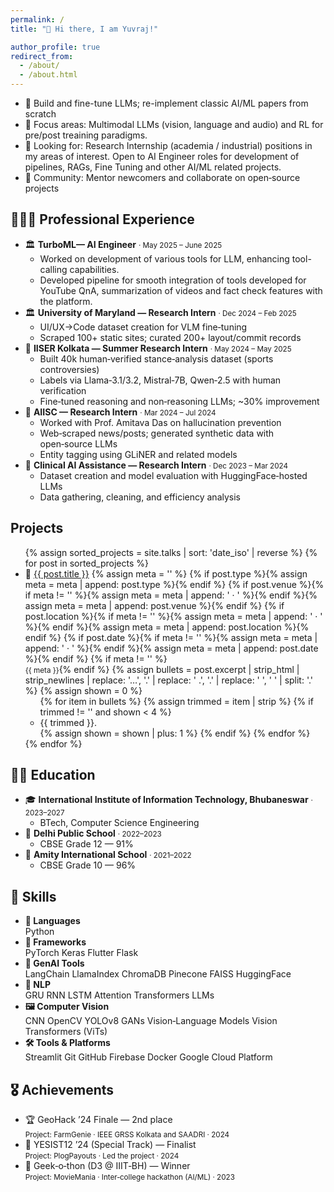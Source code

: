 ```yaml
---
permalink: /
title: "👋 Hi there, I am Yuvraj!"  

author_profile: true
redirect_from: 
  - /about/
  - /about.html
---
```




- 🧠 Build and fine-tune LLMs; re-implement classic AI/ML papers from scratch
- 🧩 Focus areas: Multimodal LLMs (vision, language and audio) and RL for pre/post treaining paradigms.
- 🎯 Looking for: Research Internship (academia / industrial) positions in my areas of interest. Open to AI Engineer roles for development of pipelines, RAGs, Fine Tuning and other AI/ML related projects.
- 🤝 Community: Mentor newcomers and collaborate on open‑source projects


## 👨🏻‍🔬 Professional Experience

<div class="experience-list">
  <ul>
      <li>
      <span>🏛️</span> <strong>TurboML— AI Engineer</strong> <small>· May 2025 – June 2025</small>
      <ul>
        <li>Worked on development of various tools for LLM, enhancing tool-calling capabilities.</li>
        <li>Developed pipeline for smooth integration of tools developed for YouTube QnA, summarization of videos and fact check features with the platform.</li>
      </ul>
    </li>
    <li>
      <span>🏛️</span> <strong>University of Maryland — Research Intern</strong> <small>· Dec 2024 – Feb 2025</small>
      <ul>
        <li>UI/UX→Code dataset creation for VLM fine‑tuning</li>
        <li>Scraped 100+ static sites; curated 200+ layout/commit records</li>
      </ul>
    </li>
    <li>
      <span>🧪</span> <strong>IISER Kolkata — Summer Research Intern</strong> <small>· May 2024 – May 2025</small>
      <ul>
        <li>Built 40k human‑verified stance‑analysis dataset (sports controversies)</li>
        <li>Labels via Llama‑3.1/3.2, Mistral‑7B, Qwen‑2.5 with human verification</li>
        <li>Fine‑tuned reasoning and non‑reasoning LLMs; ~30% improvement</li>
      </ul>
    </li>
    <li>
      <span>🔬</span> <strong>AIISC — Research Intern</strong> <small>· Mar 2024 – Jul 2024</small>
      <ul>
        <li>Worked with Prof. Amitava Das on hallucination prevention</li>
        <li>Web‑scraped news/posts; generated synthetic data with open‑source LLMs</li>
        <li>Entity tagging using GLiNER and related models</li>
      </ul>
    </li>
    <li>
      <span>🏥</span> <strong>Clinical AI Assistance — Research Intern</strong> <small>· Dec 2023 – Mar 2024</small>
      <ul>
        <li>Dataset creation and model evaluation with HuggingFace‑hosted LLMs</li>
        <li>Data gathering, cleaning, and efficiency analysis</li>
      </ul>
    </li>
  </ul>
</div>


## Projects

<div class="projects-list">
  <ul>
  {% assign sorted_projects = site.talks | sort: 'date_iso' | reverse %}
  {% for post in sorted_projects %}
    <li>
      <span>🚀</span> <a href="{{ post.url | relative_url }}">{{ post.title }}</a>
      {% assign meta = '' %}
      {% if post.type %}{% assign meta = meta | append: post.type %}{% endif %}
      {% if post.venue %}{% if meta != '' %}{% assign meta = meta | append: ' · ' %}{% endif %}{% assign meta = meta | append: post.venue %}{% endif %}
      {% if post.location %}{% if meta != '' %}{% assign meta = meta | append: ' · ' %}{% endif %}{% assign meta = meta | append: post.location %}{% endif %}
      {% if post.date %}{% if meta != '' %}{% assign meta = meta | append: ' · ' %}{% endif %}{% assign meta = meta | append: post.date %}{% endif %}
      {% if meta != '' %}<br/><small>{{ meta }}</small>{% endif %}
      {% assign bullets = post.excerpt | strip_html | strip_newlines | replace: '…', '.' | replace: ' .', '.' | replace: '  ', ' ' | split: '.' %}
      {% assign shown = 0 %}
      <ul>
      {% for item in bullets %}
        {% assign trimmed = item | strip %}
        {% if trimmed != '' and shown < 4 %}
          <li>{{ trimmed }}.</li>
          {% assign shown = shown | plus: 1 %}
        {% endif %}
      {% endfor %}
      </ul>
    </li>
  {% endfor %}
  </ul>
</div>


## 🧑‍🎓 Education

<div class="education-list">
  <ul>
    <li>
      <span>🎓</span> <strong>International Institute of Information Technology, Bhubaneswar</strong> <small>· 2023–2027</small>
      <ul>
        <li>BTech, Computer Science Engineering</li>
      </ul>
    </li>
    <li>
      <span>🏫</span> <strong>Delhi Public School</strong> <small>· 2022–2023</small>
      <ul>
        <li>CBSE Grade 12 — 91%</li>
      </ul>
    </li>
    <li>
      <span>🏫</span> <strong>Amity International School</strong> <small>· 2021–2022</small>
      <ul>
        <li>CBSE Grade 10 — 96%</li>
      </ul>
    </li>
  </ul>
</div>


## 🧰 Skills

<div class="skills-list">
  <ul>
    <li>
      <strong>🧠 Languages</strong>
      <div class="skill-chips">
        <span class="chip">Python</span>
      </div>
    </li>
    <li>
      <strong>🧩 Frameworks</strong>
      <div class="skill-chips">
        <span class="chip">PyTorch</span>
        <span class="chip">Keras</span>
        <span class="chip">Flutter</span>
        <span class="chip">Flask</span>
      </div>
    </li>
    <li>
      <strong>🤖 GenAI Tools</strong>
      <div class="skill-chips">
        <span class="chip">LangChain</span>
        <span class="chip">LlamaIndex</span>
        <span class="chip">ChromaDB</span>
        <span class="chip">Pinecone</span>
        <span class="chip">FAISS</span>
        <span class="chip">HuggingFace</span>
      </div>
    </li>
    <li>
      <strong>📝 NLP</strong>
      <div class="skill-chips">
        <span class="chip">GRU</span>
        <span class="chip">RNN</span>
        <span class="chip">LSTM</span>
        <span class="chip">Attention</span>
        <span class="chip">Transformers</span>
        <span class="chip">LLMs</span>
      </div>
    </li>
    <li>
      <strong>🖼️ Computer Vision</strong>
      <div class="skill-chips">
        <span class="chip">CNN</span>
        <span class="chip">OpenCV</span>
        <span class="chip">YOLOv8</span>
        <span class="chip">GANs</span>
        <span class="chip">Vision‑Language Models</span>
        <span class="chip">Vision Transformers (ViTs)</span>
      </div>
    </li>
    <li>
      <strong>🛠️ Tools & Platforms</strong>
      <div class="skill-chips">
        <span class="chip">Streamlit</span>
        <span class="chip">Git</span>
        <span class="chip">GitHub</span>
        <span class="chip">Firebase</span>
        <span class="chip">Docker</span>
        <span class="chip">Google Cloud Platform</span>
      </div>
    </li>
  </ul>
</div>


## 🎖️ Achievements

<div class="achievements-list">
  <ul>
    <li>
      <span class="achv-title">🏆 GeoHack ’24 Finale — 2nd place</span><br/>
      <small>Project: FarmGenie · IEEE GRSS Kolkata and SAADRI · 2024</small>
    </li>
    <li>
      <span class="achv-title">🥈 YESIST12 ’24 (Special Track) — Finalist</span><br/>
      <small>Project: PlogPayouts · Led the project · 2024</small>
    </li>
    <li>
      <span class="achv-title">🥇 Geek‑o‑thon (D3 @ IIIT‑BH) — Winner</span><br/>
      <small>Project: MovieMania · Inter‑college hackathon (AI/ML) · 2023</small>
    </li>
  </ul>
</div>


<!-- A data-driven personal website
======
Like many other Jekyll-based GitHub Pages templates, Academic Pages makes you separate the website's content from its form. The content & metadata of your website are in structured markdown files, while various other files constitute the theme, specifying how to transform that content & metadata into HTML pages. You keep these various markdown (.md), YAML (.yml), HTML, and CSS files in a public GitHub repository. Each time you commit and push an update to the repository, the [GitHub pages](https://pages.github.com/) service creates static HTML pages based on these files, which are hosted on GitHub's servers free of charge.

Many of the features of dynamic content management systems (like Wordpress) can be achieved in this fashion, using a fraction of the computational resources and with far less vulnerability to hacking and DDoSing. You can also modify the theme to your heart's content without touching the content of your site. If you get to a point where you've broken something in Jekyll/HTML/CSS beyond repair, your markdown files describing your talks, publications, etc. are safe. You can rollback the changes or even delete the repository and start over -- just be sure to save the markdown files! Finally, you can also write scripts that process the structured data on the site, such as [this one](https://github.com/academicpages/academicpages.github.io/blob/master/talkmap.ipynb) that analyzes metadata in pages about talks to display [a map of every location you've given a talk](https://academicpages.github.io/talkmap.html).

Getting started
======
1. Register a GitHub account if you don't have one and confirm your e-mail (required!)
1. Fork [this repository](https://github.com/academicpages/academicpages.github.io) by clicking the "fork" button in the top right. 
1. Go to the repository's settings (rightmost item in the tabs that start with "Code", should be below "Unwatch"). Rename the repository "[your GitHub username].github.io", which will also be your website's URL.
1. Set site-wide configuration and create content & metadata (see below -- also see [this set of diffs](http://archive.is/3TPas) showing what files were changed to set up [an example site](https://getorg-testacct.github.io) for a user with the username "getorg-testacct")
1. Upload any files (like PDFs, .zip files, etc.) to the files/ directory. They will appear at https://[your GitHub username].github.io/files/example.pdf.  
1. Check status by going to the repository settings, in the "GitHub pages" section

Site-wide configuration
------
The main configuration file for the site is in the base directory in [_config.yml](https://github.com/academicpages/academicpages.github.io/blob/master/_config.yml), which defines the content in the sidebars and other site-wide features. You will need to replace the default variables with ones about yourself and your site's github repository. The configuration file for the top menu is in [_data/navigation.yml](https://github.com/academicpages/academicpages.github.io/blob/master/_data/navigation.yml). For example, if you don't have a portfolio or blog posts, you can remove those items from that navigation.yml file to remove them from the header. 

Create content & metadata
------
For site content, there is one markdown file for each type of content, which are stored in directories like _publications, _talks, _posts, _teaching, or _pages. For example, each talk is a markdown file in the [_talks directory](https://github.com/academicpages/academicpages.github.io/tree/master/_talks). At the top of each markdown file is structured data in YAML about the talk, which the theme will parse to do lots of cool stuff. The same structured data about a talk is used to generate the list of talks on the [Talks page](https://academicpages.github.io/talks), each [individual page](https://academicpages.github.io/talks/2012-03-01-talk-1) for specific talks, the talks section for the [CV page](https://academicpages.github.io/cv), and the [map of places you've given a talk](https://academicpages.github.io/talkmap.html) (if you run this [python file](https://github.com/academicpages/academicpages.github.io/blob/master/talkmap.py) or [Jupyter notebook](https://github.com/academicpages/academicpages.github.io/blob/master/talkmap.ipynb), which creates the HTML for the map based on the contents of the _talks directory).

**Markdown generator**

I have also created [a set of Jupyter notebooks](https://github.com/academicpages/academicpages.github.io/tree/master/markdown_generator
) that converts a CSV containing structured data about talks or presentations into individual markdown files that will be properly formatted for the Academic Pages template. The sample CSVs in that directory are the ones I used to create my own personal website at stuartgeiger.com. My usual workflow is that I keep a spreadsheet of my publications and talks, then run the code in these notebooks to generate the markdown files, then commit and push them to the GitHub repository.

How to edit your site's GitHub repository
------
Many people use a git client to create files on their local computer and then push them to GitHub's servers. If you are not familiar with git, you can directly edit these configuration and markdown files directly in the github.com interface. Navigate to a file (like [this one](https://github.com/academicpages/academicpages.github.io/blob/master/_talks/2012-03-01-talk-1.md) and click the pencil icon in the top right of the content preview (to the right of the "Raw | Blame | History" buttons). You can delete a file by clicking the trashcan icon to the right of the pencil icon. You can also create new files or upload files by navigating to a directory and clicking the "Create new file" or "Upload files" buttons. 

Example: editing a markdown file for a talk
![Editing a markdown file for a talk](/images/editing-talk.png)

For more info
------
More info about configuring Academic Pages can be found in [the guide](https://academicpages.github.io/markdown/). The [guides for the Minimal Mistakes theme](https://mmistakes.github.io/minimal-mistakes/docs/configuration/) (which this theme was forked from) might also be helpful. -->
